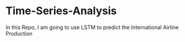 # Time-Series-Analysis
In this Repo, I am going to use LSTM to predict the International Airline Production
